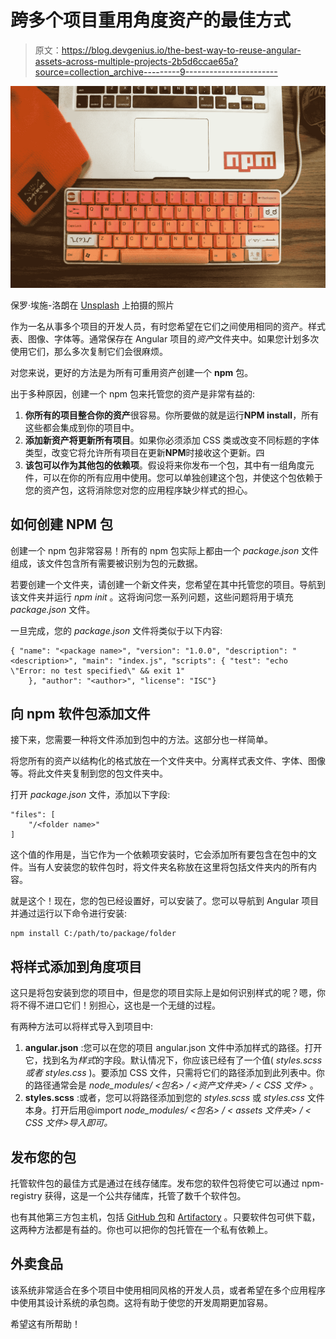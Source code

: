 # 跨多个项目重用角度资产的最佳方式

> 原文：<https://blog.devgenius.io/the-best-way-to-reuse-angular-assets-across-multiple-projects-2b5d6ccae65a?source=collection_archive---------9----------------------->

![](img/f2f140e15af095b11f64e6ced3ae97c9.png)

保罗·埃施-洛朗在 [Unsplash](https://unsplash.com/s/photos/npm?utm_source=unsplash&utm_medium=referral&utm_content=creditCopyText) 上拍摄的照片

作为一名从事多个项目的开发人员，有时您希望在它们之间使用相同的资产。样式表、图像、字体等。通常保存在 Angular 项目的*资产*文件夹中。如果您计划多次使用它们，那么多次复制它们会很麻烦。

对您来说，更好的方法是为所有可重用资产创建一个 **npm** 包。

出于多种原因，创建一个 npm 包来托管您的资产是非常有益的:

1.  **你所有的项目整合你的资产**很容易。你所要做的就是运行**NPM install<package name>**，所有这些都会集成到你的项目中。
2.  **添加新资产将更新所有项目**。如果你必须添加 CSS 类或改变不同标题的字体类型，改变它将允许所有项目在更新**NPM**时接收这个更新。四
3.  **该包可以作为其他包的依赖项**。假设将来你发布一个包，其中有一组角度元件，可以在你的所有应用中使用。您可以单独创建这个包，并使这个包依赖于您的资产包，这将消除您对您的应用程序缺少样式的担心。

## 如何创建 NPM 包

创建一个 npm 包非常容易！所有的 npm 包实际上都由一个 *package.json* 文件组成，该文件包含所有需要被识别为包的元数据。

若要创建一个文件夹，请创建一个新文件夹，您希望在其中托管您的项目。导航到该文件夹并运行 *npm init* 。这将询问您一系列问题，这些问题将用于填充 *package.json* 文件。

一旦完成，您的 *package.json* 文件将类似于以下内容:

```
{ "name": "<package name>", "version": "1.0.0", "description": "<description>", "main": "index.js", "scripts": { "test": "echo \"Error: no test specified\" && exit 1"
    }, "author": "<author>", "license": "ISC"}
```

## 向 npm 软件包添加文件

接下来，您需要一种将文件添加到包中的方法。这部分也一样简单。

将您所有的资产以结构化的格式放在一个文件夹中。分离样式表文件、字体、图像等。将此文件夹复制到您的包文件夹中。

打开 *package.json* 文件，添加以下字段:

```
"files": [
    "/<folder name>"
]
```

这个值的作用是，当它作为一个依赖项安装时，它会添加所有要包含在包中的文件。当有人安装您的软件包时，将文件夹名称放在这里将包括文件夹内的所有内容。

就是这个！现在，您的包已经设置好，可以安装了。您可以导航到 Angular 项目并通过运行以下命令进行安装:

```
npm install C:/path/to/package/folder
```

## 将样式添加到角度项目

这只是将包安装到您的项目中，但是您的项目实际上是如何识别样式的呢？嗯，你将不得不进口它们！别担心，这也是一个无缝的过程。

有两种方法可以将样式导入到项目中:

1.  **angular.json** :您可以在您的项目 angular.json 文件中添加样式的路径。打开它，找到名为*样式*的字段。默认情况下，你应该已经有了一个值( *styles.scss 或者 styles.css* )。要添加 CSS 文件，只需将它们的路径添加到此列表中。你的路径通常会是 *node_modules/ <包名> / <资产文件夹> / < CSS 文件>* 。
2.  **styles.scss** :或者，您可以将路径添加到您的 *styles.scss* 或 *styles.css* 文件本身。打开后用@import *node_modules/ <包名> / < assets 文件夹> / < CSS 文件>导入即可。*

## 发布您的包

托管软件包的最佳方式是通过在线存储库。发布您的软件包将使它可以通过 npm-registry 获得，这是一个公共存储库，托管了数千个软件包。

也有其他第三方包主机，包括 [GitHub 包](https://docs.github.com/en/packages/using-github-packages-with-your-projects-ecosystem/configuring-npm-for-use-with-github-packages)和 [Artifactory](https://jfrog.com/artifactory/) 。只要软件包可供下载，这两种方法都是有益的。你也可以把你的包托管在一个私有依赖上。

## 外卖食品

该系统非常适合在多个项目中使用相同风格的开发人员，或者希望在多个应用程序中使用其设计系统的承包商。这将有助于使您的开发周期更加容易。

希望这有所帮助！